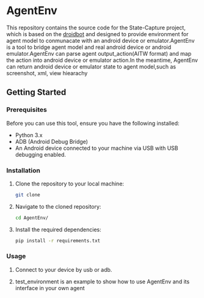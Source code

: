 # AgentEnv

This repository contains the source code for the State-Capture project, which is based on the [droidbot](https://github.com/honeynet/droidbot) and designed to provide environment for agent model to conmunacate with an android device or emulator.AgentEnv is a tool to bridge agent model and real android device or android emulator.AgentEnv can parse agent output_action(AITW format) and map the action into android device or emulator action.In the meantime, AgentEnv can return android device or emulator state to agent model,such as screenshot, xml, view hiearachy


## Getting Started

### Prerequisites

Before you can use this tool, ensure you have the following installed:

- Python 3.x
- ADB (Android Debug Bridge)
- An Android device connected to your machine via USB with USB debugging enabled.

### Installation

1. Clone the repository to your local machine:

   ```sh
   git clone 
   ```

2. Navigate to the cloned repository:

   ```sh
   cd AgentEnv/
   ```

3. Install the required dependencies:

   ```sh
   pip install -r requirements.txt
   ```

### Usage

1. Connect to your device by usb or adb.

2. test_environment is an example to show how to use AgentEnv and its interface in your own agent


